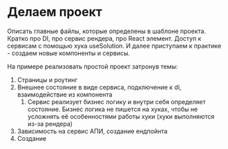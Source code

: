 # Делаем проект

Описать главные файлы, которые определены в шаблоне проекта. Кратко про DI, про сервис рендера, про React элемент. Доступ к сервисам с помощью хука useSolution. И далее приступаем к практике - создаем новые компоненты и сервисы.

На примере реализовать простой проект затронув темы:
1) Страницы и роутинг
2) Внешнее состояние в виде сервиса, подключение к di, взаимодействие из компонента
    1) Сервис реализует бизнес логику и внутри себя определяет состояние. Бизнес логика не пишется на хуках, чтобы не усложнять её особенностями работы хуки (хуки выполняются из-за рендера)
3) Зависимость на сервис АПИ, создание ендпойнта
4) Создание 